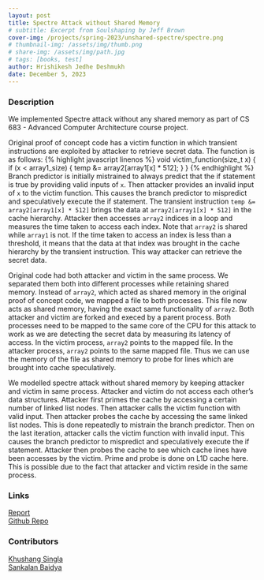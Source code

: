 ```yaml
---
layout: post
title: Spectre Attack without Shared Memory
# subtitle: Excerpt from Soulshaping by Jeff Brown
cover-img: /projects/spring-2023/unshared-spectre/spectre.png
# thumbnail-img: /assets/img/thumb.png
# share-img: /assets/img/path.jpg
# tags: [books, test]
author: Hrishikesh Jedhe Deshmukh
date: December 5, 2023
---
```


### Description
We implemented Spectre attack without any shared memory as part of CS 683 - Advanced Computer Architecture course project. 

Original proof of concept code has a victim function
in which transient instructions are exploited by attacker to
retrieve secret data. The function is as follows:
{% highlight javascript linenos %}
void victim_function(size_t x) {
    if (x < array1_size) {
        temp &= array2[array1[x] * 512];
    }
}
{% endhighlight %}
Branch predictor is initially mistrained to always predict
that the if statement is true by providing valid inputs
of `x`. Then attacker provides an invalid input of `x` to
the victim function. This causes the branch predictor to
mispredict and speculatively execute the if statement. The
transient instruction `temp &= array2[array1[x] *
512]` brings the data at `array2[array1[x] * 512]`
in the cache hierarchy. Attacker then accesses `array2`
indices in a loop and measures the time taken to access each
index. Note that `array2` is shared while `array1` is not.
If the time taken to access an index is less than a threshold,
it means that the data at that index was brought in the cache
hierarchy by the transient instruction. This way attacker can
retrieve the secret data.

Original code had both attacker and victim in the same
process. We separated them both into different processes
while retaining shared memory. Instead of `array2`, which
acted as shared memory in the original proof of concept
code, we mapped a file to both processes. This file now
acts as shared memory, having the exact same functionality
of `array2`.
Both attacker and victim are forked and execed by a
parent process. Both processes need to be mapped to the
same core of the CPU for this attack to work as we are
detecting the secret data by measuring its latency of access.
In the victim process, `array2` points to the mapped file.
In the attacker process, `array2` points to the same mapped
file. Thus we can use the memory of the file as shared
memory to probe for lines which are brought into cache
speculatively.

We modelled spectre attack without shared memory by
keeping attacker and victim in same process. Attacker and
victim do not access each other’s data structures. Attacker
first primes the cache by accessing a certain number of
linked list nodes. Then attacker calls the victim function with
valid input. Then attacker probes the cache by accessing the
same linked list nodes. This is done repeatedly to mistrain
the branch predictor. Then on the last iteration, attacker
calls the victim function with invalid input. This causes the
branch predictor to mispredict and speculatively execute the
if statement. Attacker then probes the cache to see which
cache lines have been accesses by the victim.
Prime and probe is done on L1D cache here. This is
possible due to the fact that attacker and victim reside in
the same process.

### Links
[Report](./report.pdf) <br/>
[Github Repo](https://github.com/khushangsingla/The-UNSHARED-Spectre)

### Contributors
[Khushang Singla](https://www.cse.iitb.ac.in/~khushangsingla/) <br/>
[Sankalan Baidya](https://github.com/PrrsnCrVS4sr)